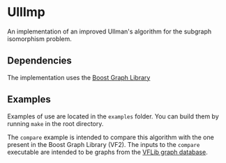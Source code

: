 # UllImp

An implementation of an improved Ullman's algorithm for the subgraph isomorphism problem.

## Dependencies

The implementation uses the [Boost Graph Library](http://www.boost.org/doc/libs/1_62_0/libs/graph/doc/)

## Examples

Examples of use are located in the `examples` folder.
You can build them by running `make` in the root directory.

The `compare` example is intended to compare this algorithm with the one present in the Boost Graph Library (VF2).
The inputs to the `compare` executable are intended to be graphs from the [VFLib graph database](http://mivia.unisa.it/datasets/graph-database/vflib/).
